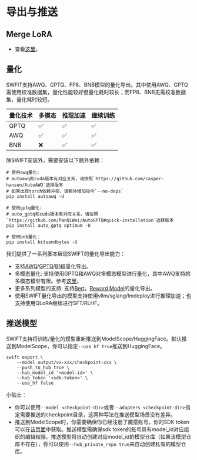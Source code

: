 # 导出与推送


## Merge LoRA

- 查看[这里](https://github.com/modelscope/ms-swift/blob/main/examples/export/merge_lora.sh)。

## 量化

SWFIT支持AWQ、GPTQ、FP8、BNB模型的量化导出。其中使用AWQ、GPTQ需使用校准数据集，量化性能较好但量化耗时较长；而FP8、BNB无需校准数据集，量化耗时较短。

| 量化技术 | 多模态 | 推理加速 | 继续训练 |
| -------- | ------ | -------- | -------- |
| GPTQ     | ✅      | ✅        | ✅        |
| AWQ      | ✅      | ✅        | ✅        |
| BNB      | ❌      | ✅        | ✅        |


除SWIFT安装外，需要安装以下额外依赖：
```shell
# 使用awq量化:
# autoawq和cuda版本有对应关系，请按照`https://github.com/casper-hansen/AutoAWQ`选择版本
# 如果出现torch依赖冲突，请额外增加指令`--no-deps`
pip install autoawq -U

# 使用gptq量化:
# auto_gptq和cuda版本有对应关系，请按照`https://github.com/PanQiWei/AutoGPTQ#quick-installation`选择版本
pip install auto_gptq optimum -U

# 使用bnb量化：
pip install bitsandbytes -U
```

我们提供了一系列脚本展现SWIFT的量化导出能力：
- 支持[AWQ](https://github.com/modelscope/ms-swift/blob/main/examples/export/quantize/awq.sh)/[GPTQ](https://github.com/modelscope/ms-swift/blob/main/examples/export/quantize/gptq.sh)/[BNB](https://github.com/modelscope/ms-swift/blob/main/examples/export/quantize/bnb.sh)量化导出。
- 多模态量化: 支持使用GPTQ和AWQ对多模态模型进行量化，其中AWQ支持的多模态模型有限。参考[这里](https://github.com/modelscope/ms-swift/tree/main/examples/export/quantize/mllm)。
- 更多系列模型的支持: 支持[Bert](https://github.com/modelscope/ms-swift/tree/main/examples/export/quantize/bert)，[Reward Model](https://github.com/modelscope/ms-swift/tree/main/examples/export/quantize/reward_model)的量化导出。
- 使用SWIFT量化导出的模型支持使用vllm/sglang/lmdeploy进行推理加速；也支持使用QLoRA继续进行SFT/RLHF。


## 推送模型

SWIFT支持将训练/量化的模型重新推送到ModelScope/HuggingFace。默认推送到ModelScope，你可以指定`--use_hf true`推送到HuggingFace。
```shell
swift export \
    --model output/vx-xxx/checkpoint-xxx \
    --push_to_hub true \
    --hub_model_id '<model-id>' \
    --hub_token '<sdk-token>' \
    --use_hf false
```

小贴士：
- 你可以使用`--model <checkpoint-dir>`或者`--adapters <checkpoint-dir>`指定需要推送的checkpoint目录，这两种写法在推送模型场景没有差异。
- 推送到ModelScope时，你需要确保你已经注册了魔搭账号，你的SDK token可以在[该页面](https://www.modelscope.cn/my/myaccesstoken)中获取。推送模型需确保sdk token的账号具有model_id对应组织的编辑权限。推送模型将自动创建对应model_id的模型仓库（如果该模型仓库不存在），你可以使用`--hub_private_repo true`来自动创建私有的模型仓库。
